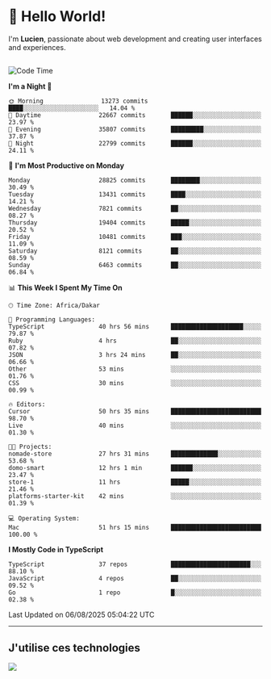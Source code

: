 # 👋 Hello World!

I'm **Lucien**, passionate about web development and creating user interfaces and experiences.

##

<!--START_SECTION:waka-->
![Code Time](http://img.shields.io/badge/Code%20Time-3%2C598%20hrs%209%20mins-blue)

**I'm a Night 🦉** 

```text
🌞 Morning                13273 commits       ████░░░░░░░░░░░░░░░░░░░░░   14.04 % 
🌆 Daytime                22667 commits       ██████░░░░░░░░░░░░░░░░░░░   23.97 % 
🌃 Evening                35807 commits       █████████░░░░░░░░░░░░░░░░   37.87 % 
🌙 Night                  22799 commits       ██████░░░░░░░░░░░░░░░░░░░   24.11 % 
```
📅 **I'm Most Productive on Monday** 

```text
Monday                   28825 commits       ████████░░░░░░░░░░░░░░░░░   30.49 % 
Tuesday                  13431 commits       ████░░░░░░░░░░░░░░░░░░░░░   14.21 % 
Wednesday                7821 commits        ██░░░░░░░░░░░░░░░░░░░░░░░   08.27 % 
Thursday                 19404 commits       █████░░░░░░░░░░░░░░░░░░░░   20.52 % 
Friday                   10481 commits       ███░░░░░░░░░░░░░░░░░░░░░░   11.09 % 
Saturday                 8121 commits        ██░░░░░░░░░░░░░░░░░░░░░░░   08.59 % 
Sunday                   6463 commits        ██░░░░░░░░░░░░░░░░░░░░░░░   06.84 % 
```


📊 **This Week I Spent My Time On** 

```text
🕑︎ Time Zone: Africa/Dakar

💬 Programming Languages: 
TypeScript               40 hrs 56 mins      ████████████████████░░░░░   79.87 % 
Ruby                     4 hrs               ██░░░░░░░░░░░░░░░░░░░░░░░   07.82 % 
JSON                     3 hrs 24 mins       ██░░░░░░░░░░░░░░░░░░░░░░░   06.66 % 
Other                    53 mins             ░░░░░░░░░░░░░░░░░░░░░░░░░   01.76 % 
CSS                      30 mins             ░░░░░░░░░░░░░░░░░░░░░░░░░   00.99 % 

🔥 Editors: 
Cursor                   50 hrs 35 mins      █████████████████████████   98.70 % 
Live                     40 mins             ░░░░░░░░░░░░░░░░░░░░░░░░░   01.30 % 

🐱‍💻 Projects: 
nomade-store             27 hrs 31 mins      █████████████░░░░░░░░░░░░   53.68 % 
domo-smart               12 hrs 1 min        ██████░░░░░░░░░░░░░░░░░░░   23.47 % 
store-1                  11 hrs              █████░░░░░░░░░░░░░░░░░░░░   21.46 % 
platforms-starter-kit    42 mins             ░░░░░░░░░░░░░░░░░░░░░░░░░   01.39 % 

💻 Operating System: 
Mac                      51 hrs 15 mins      █████████████████████████   100.00 % 
```

**I Mostly Code in TypeScript** 

```text
TypeScript               37 repos            ██████████████████████░░░   88.10 % 
JavaScript               4 repos             ██░░░░░░░░░░░░░░░░░░░░░░░   09.52 % 
Go                       1 repo              █░░░░░░░░░░░░░░░░░░░░░░░░   02.38 % 
```




 Last Updated on 06/08/2025 05:04:22 UTC
<!--END_SECTION:waka-->
---

## J'utilise ces technologies

<p align="left">
  <a href="https://skillicons.dev">
    <img src="https://skillicons.dev/icons?i=ts,js,go,ruby,css,scss,tailwind,react,vite,nextjs,docker,figma,ableton" />
  </a>
</p>

